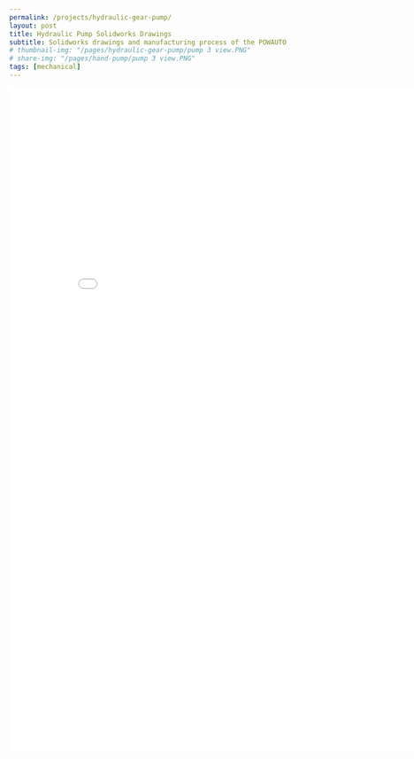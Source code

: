 ```yaml
---
permalink: /projects/hydraulic-gear-pump/
layout: post
title: Hydraulic Pump Solidworks Drawings
subtitle: Solidworks drawings and manufacturing process of the POWAUTO PUKS50R hydraulic gear pump
# thumbnail-img: "/pages/hydraulic-gear-pump/pump 3 view.PNG"
# share-img: "/pages/hand-pump/pump 3 view.PNG"
tags: [mechanical]
---
```


<iframe src="/pages/hydraulic-gear-pump/12883423 Manufacturing Major Project.pdf" scrolling="no" width="850px" height="1200px" frameBorder="0"></iframe>
